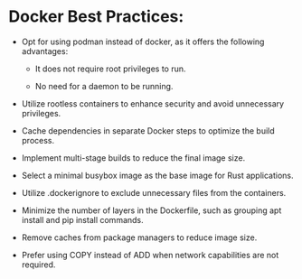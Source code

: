 # Docker Best Practices:

- Opt for using podman instead of docker, as it offers the following advantages:
  - It does not require root privileges to run.

  - No need for a daemon to be running.

- Utilize rootless containers to enhance security and avoid unnecessary privileges.

- Cache dependencies in separate Docker steps to optimize the build process.

- Implement multi-stage builds to reduce the final image size.

- Select a minimal busybox image as the base image for Rust applications.

- Utilize .dockerignore to exclude unnecessary files from the containers.

- Minimize the number of layers in the Dockerfile, such as grouping apt install and pip install commands.

- Remove caches from package managers to reduce image size.

- Prefer using COPY instead of ADD when network capabilities are not required.
